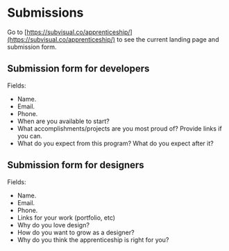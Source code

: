 Submissions
===========

Go to [https://subvisual.co/apprenticeship/](https://subvisual.co/apprenticeship/) to see the current landing page and submission form.

## Submission form for developers

Fields:

* Name.
* Email.
* Phone.
* When are you available to start?
* What accomplishments/projects are you most proud of? Provide links if you can.
* What do you expect from this program? What do you expect after it?

## Submission form for designers

Fields:

* Name.
* Email.
* Phone.
* Links for your work (portfolio, etc)
* Why do you love design?
* How do you want to grow as a designer?
* Why do you think the apprenticeship is right for you?
